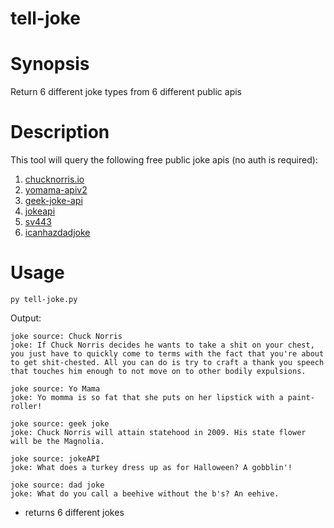 # tell-joke

# Synopsis

Return 6 different joke types from 6 different public apis

# Description

This tool will query the following free public joke apis (no auth is required):

1. [chucknorris.io](https://api.chucknorris.io/)
2. [yomama-apiv2](https://github.com/beanboi7/yomomma-apiv2)
3. [geek-joke-api](https://github.com/sameerkumar18/geek-joke-api)
4. [jokeapi](https://sv443.net/jokeapi/v2/)
5. [sv443](https://sv443.net/jokeapi/v2/)
6. [icanhazdadjoke](https://icanhazdadjoke.com/api)

# Usage

`py tell-joke.py`

Output:
```
joke source: Chuck Norris
joke: If Chuck Norris decides he wants to take a shit on your chest, you just have to quickly come to terms with the fact that you're about to get shit-chested. All you can do is try to craft a thank you speech that touches him enough to not move on to other bodily expulsions.

joke source: Yo Mama
joke: Yo momma is so fat that she puts on her lipstick with a paint-roller!

joke source: geek joke
joke: Chuck Norris will attain statehood in 2009. His state flower will be the Magnolia.

joke source: jokeAPI
joke: What does a turkey dress up as for Halloween? A gobblin'!

joke source: dad joke
joke: What do you call a beehive without the b's? An eehive.

```


- returns 6 different jokes


